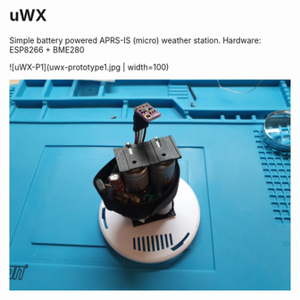 # uWX
Simple battery powered APRS-IS (micro) weather station. Hardware: ESP8266 + BME280

![uWX-P1](uwx-prototype1.jpg | width=100)

![uWX-P2](uwx-prototype.jpg)

